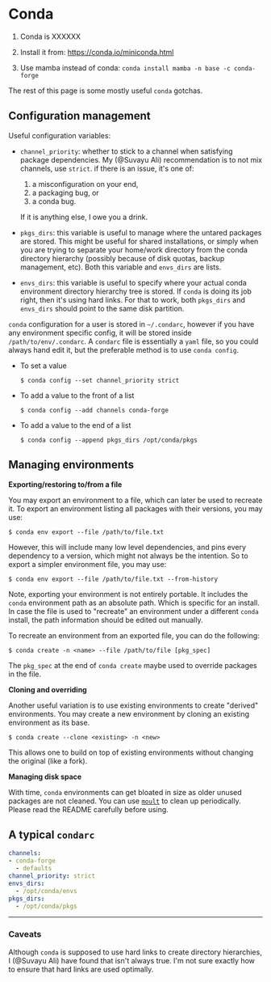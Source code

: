 # Conda

1. Conda is XXXXXX

2. Install it from: https://conda.io/miniconda.html

3. Use mamba instead of conda: `conda install mamba -n base -c conda-forge`

The rest of this page is some mostly useful `conda` gotchas.

## Configuration management

Useful configuration variables:

- `channel_priority`: whether to stick to a channel when satisfying package dependencies. My (@Suvayu Ali) recommendation is to not mix channels, use `strict`. if there is an issue, it's one of:
    1. a misconfiguration on your end,
    2. a packaging bug, or
    3. a conda bug.

    If it is anything else, I owe you a drink.

- `pkgs_dirs`: this variable is useful to manage where the untared packages are stored.  This might be useful for shared installations, or simply when you are trying to separate your home/work directory from the conda directory hierarchy (possibly because of disk quotas, backup management, etc).  Both this variable and `envs_dirs` are lists.
- `envs_dirs`: this variable is useful to specify where your actual conda environment directory hierarchy tree is stored. If `conda` is doing its job right, then it's using hard links.  For that to work, both `pkgs_dirs` and `envs_dirs` should point to the same disk partition.

`conda` configuration for a user is stored in `~/.condarc`, however if you have any environment specific config, it will be stored inside `/path/to/env/.condarc`.  A `condarc` file is essentially a `yaml` file, so you could always hand edit it, but the preferable method is to use `conda config`.

- To set a value

    `$ conda config --set channel_priority strict`

- To add a value to the front of a list

    `$ conda config --add channels conda-forge`

- To add a value to the end of a list

    `$ conda config --append pkgs_dirs /opt/conda/pkgs`

## Managing environments

**Exporting/restoring to/from a file**

You may export an environment to a file, which can later be used to recreate it.  To export an environment listing all packages with their versions, you may use:

`$ conda env export --file /path/to/file.txt`

However, this will include many low level dependencies, and pins every dependency to a version, which might not always be the intention. So to export a simpler environment file, you may use:

`$ conda env export --file /path/to/file.txt --from-history`

Note, exporting your environment is not entirely portable.  It includes the `conda` environment path as an absolute path.  Which is specific for an install.  In case the file is used to "recreate" an environment under a different `conda` install, the path information should be edited out manually.

To recreate an environment from an exported file, you can do the following:

`$ conda create -n <name> --file /path/to/file [pkg_spec]`

The `pkg_spec` at the end of `conda create` maybe used to override packages in the file.

**Cloning and overriding**

Another useful variation is to use existing environments to create "derived" environments.  You may create a new environment by cloning an existing environment as its base.

`$ conda create --clone <existing> -n <new>`

This allows one to build on top of existing environments without changing the original (like a fork).

**Managing disk space**

With time, `conda` environments can get bloated in size as older unused packages are not cleaned.  You can use [`moult`]( https://github.com/suvayu/moult/) to clean up periodically.  Please read the README carefully before using.

## A typical `condarc`

```yaml
channels:
- conda-forge
  - defaults
channel_priority: strict
envs_dirs:
  - /opt/conda/envs
pkgs_dirs:
  - /opt/conda/pkgs
```

---

### Caveats

Although `conda` is supposed to use hard links to create directory hierarchies, I (@Suvayu Ali) have found that isn't always true.  I'm not sure exactly how to ensure that hard links are used optimally.
